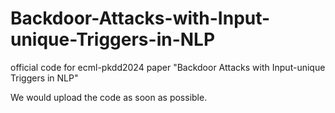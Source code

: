 # Backdoor-Attacks-with-Input-unique-Triggers-in-NLP
official code for ecml-pkdd2024 paper "Backdoor Attacks with Input-unique Triggers in NLP"


We would upload the code as soon as possible.
